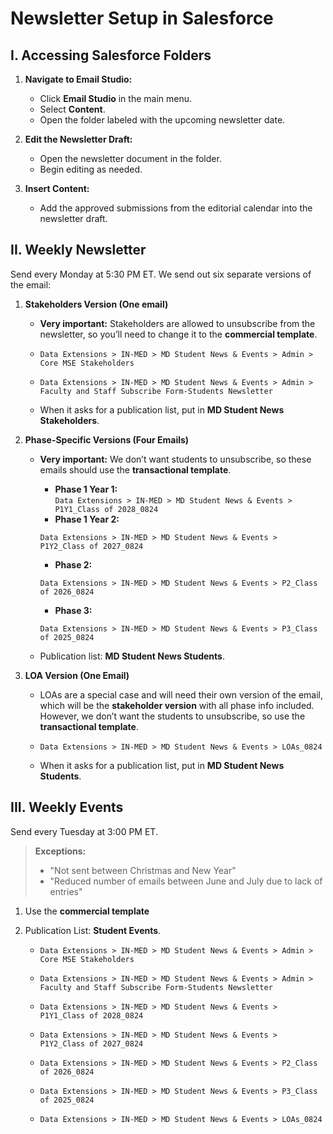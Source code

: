# **Newsletter Setup in Salesforce**

## I. Accessing Salesforce Folders

1. **Navigate to Email Studio:**

      - Click **Email Studio** in the main menu.
      - Select **Content**.
      - Open the folder labeled with the upcoming newsletter date.

2. **Edit the Newsletter Draft:**

      - Open the newsletter document in the folder.
      - Begin editing as needed.

3. **Insert Content:**

      - Add the approved submissions from the editorial calendar into the newsletter draft.

## II. Weekly Newsletter

Send every Monday at 5:30 PM ET. We send out six separate versions of the email:

1. **Stakeholders Version (One email)**
    
    - **Very important:** Stakeholders are allowed to unsubscribe from the newsletter, so you’ll need to change it to the **commercial template**.

     - `Data Extensions > IN-MED > MD Student News & Events > Admin > Core MSE Stakeholders`
     - `Data Extensions > IN-MED > MD Student News & Events > Admin > Faculty and Staff Subscribe Form-Students Newsletter`
     - When it asks for a publication list, put in **MD Student News Stakeholders**.

2. **Phase-Specific Versions (Four Emails)**

   - **Very important:** We don’t want students to unsubscribe, so these emails should use the **transactional template**.

     - **Phase 1 Year 1:**  
      `Data Extensions > IN-MED > MD Student News & Events > P1Y1_Class of 2028_0824`
     - **Phase 1 Year 2:**  
  
      `Data Extensions > IN-MED > MD Student News & Events > P1Y2_Class of 2027_0824`
     - **Phase 2:**  
  
      `Data Extensions > IN-MED > MD Student News & Events > P2_Class of 2026_0824`
     - **Phase 3:**  
  
      `Data Extensions > IN-MED > MD Student News & Events > P3_Class of 2025_0824`

   - Publication list: **MD Student News Students**.

3. **LOA Version (One Email)**

   - LOAs are a special case and will need their own version of the email, which will be the **stakeholder version** with all phase info included. However, we don’t want the students to unsubscribe, so use the **transactional template**.

    - `Data Extensions > IN-MED > MD Student News & Events > LOAs_0824`

   - When it asks for a publication list, put in **MD Student News Students**.

## III. Weekly Events

Send every Tuesday at 3:00 PM ET.

>**Exceptions:**  
>
>- "Not sent between Christmas and New Year"  
>- "Reduced number of emails between June and July due to lack of entries"

1. Use the **commercial template** 
2. Publication List: **Student Events**.

   - `Data Extensions > IN-MED > MD Student News & Events > Admin > Core MSE Stakeholders`
  
   - `Data Extensions > IN-MED > MD Student News & Events > Admin > Faculty and Staff Subscribe Form-Students Newsletter`

   - `Data Extensions > IN-MED > MD Student News & Events > P1Y1_Class of 2028_0824`

   - `Data Extensions > IN-MED > MD Student News & Events > P1Y2_Class of 2027_0824`

   - `Data Extensions > IN-MED > MD Student News & Events > P2_Class of 2026_0824`

   - `Data Extensions > IN-MED > MD Student News & Events > P3_Class of 2025_0824`

   - `Data Extensions > IN-MED > MD Student News & Events > LOAs_0824`